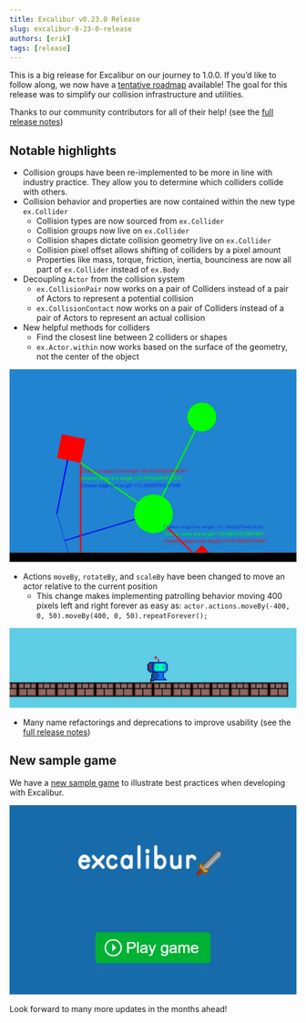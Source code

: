 ```yaml
---
title: Excalibur v0.23.0 Release
slug: excalibur-0-23-0-release
authors: [erik]
tags: [release]
---
```


This is a big release for Excalibur on our journey to 1.0.0. If you’d like to follow along, we now have a [tentative roadmap](https://github.com/excaliburjs/Excalibur/issues/1161) available! The goal for this release was to simplify our collision infrastructure and utilities.

Thanks to our community contributors for all of their help! (see the [full release notes](https://github.com/excaliburjs/Excalibur/releases/tag/v0.23.0))

## Notable highlights

- Collision groups have been re-implemented to be more in line with industry practice. They allow you to determine which colliders collide with others.
- Collision behavior and properties are now contained within the new type `ex.Collider`
  - Collision types are now sourced from `ex.Collider`
  - Collision groups now live on `ex.Collider`
  - Collision shapes dictate collision geometry live on `ex.Collider`
  - Collision pixel offset allows shifting of colliders by a pixel amount
  - Properties like mass, torque, friction, inertia, bounciness are now all part of `ex.Collider` instead of `ex.Body`
- Decoupling `Actor` from the collision system
  - `ex.CollisionPair` now works on a pair of Colliders instead of a pair of Actors to represent a potential collision
  - `ex.CollisionContact` now works on a pair of Colliders instead of a pair of Actors to represent an actual collision
- New helpful methods for colliders
  - Find the closest line between 2 colliders or shapes
  - `ex.Actor.within` now works based on the surface of the geometry, not the center of the object

![animated gif demonstrating finding the closest lines between several shapes](./excalibur-0-23-0-release-closest-lines-finder-demo.gif)

- Actions `moveBy`, `rotateBy`, and `scaleBy` have been changed to move an actor relative to the current position
  - This change makes implementing patrolling behavior moving 400 pixels left and right forever as easy as: `actor.actions.moveBy(-400, 0, 50).moveBy(400, 0, 50).repeatForever();`

![repeated patrolling behavior demo for the above Actions code example, showing the Actor moving back and forth along a platform](./excalibur-0-23-0-release-platformer-character.gif)

- Many name refactorings and deprecations to improve usability (see the [full release notes](https://github.com/excaliburjs/Excalibur/releases/tag/v0.23.0))

## New sample game

We have a [new sample game](https://github.com/excaliburjs/sample-platformer) to illustrate best practices when developing with Excalibur.

![sample platformer animation, showing the player, a patrolling NPC, and patrolling enemies](./excalibur-0-23-0-release-platformer-demo.gif)

Look forward to many more updates in the months ahead!
